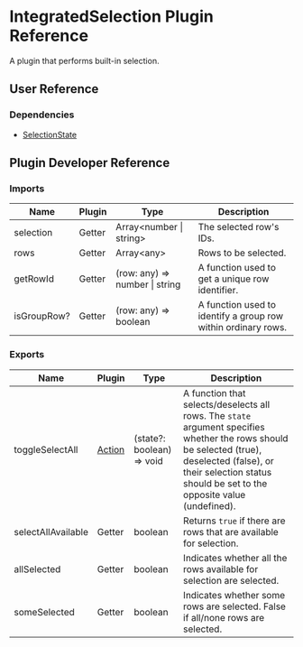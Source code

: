 # IntegratedSelection Plugin Reference

A plugin that performs built-in selection.

## User Reference

### Dependencies

- [SelectionState](selection-state.md)

## Plugin Developer Reference

### Imports

Name | Plugin | Type | Description
-----|--------|------|------------
selection | Getter | Array&lt;number &#124; string&gt; | The selected row's IDs.
rows | Getter | Array&lt;any&gt; | Rows to be selected.
getRowId | Getter | (row: any) => number &#124; string | A function used to get a unique row identifier.
isGroupRow? | Getter | (row: any) => boolean | A function used to identify a group row within ordinary rows.

### Exports

Name | Plugin | Type | Description
-----|--------|------|------------
toggleSelectAll | [Action](/devextreme-reactive/react/core/docs/reference/action) | (state?: boolean) => void | A function that selects/deselects all rows. The `state` argument specifies whether the rows should be selected (true), deselected (false), or their selection status should be set to the opposite value (undefined).
selectAllAvailable | Getter | boolean | Returns `true` if there are rows that are available for selection.
allSelected | Getter | boolean | Indicates whether all the rows available for selection are selected.
someSelected | Getter | boolean | Indicates whether some rows are selected. False if all/none rows are selected.
